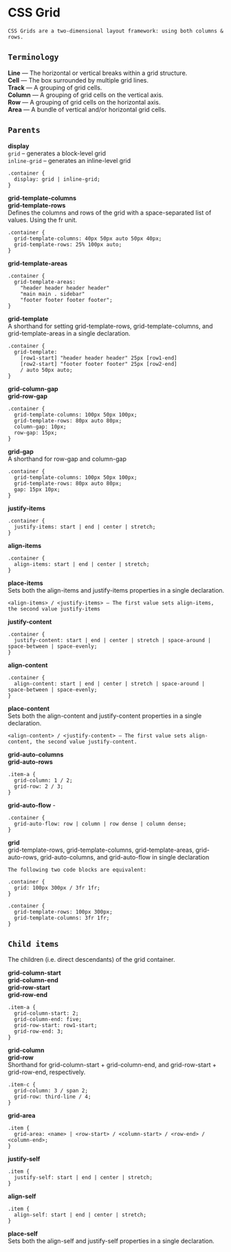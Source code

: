 # CSS Grid
`CSS Grids are a two-dimensional layout framework: using both columns & rows.`

## `Terminology`
**Line** — The horizontal or vertical breaks within a grid structure.<br>
**Cell** — The box surrounded by multiple grid lines.<br/>
**Track** — A grouping of grid cells.<br/>
**Column** — A grouping of grid cells on the vertical axis.<br/>
**Row** — A grouping of grid cells on the horizontal axis.<br/>
**Area** — A bundle of vertical and/or horizontal grid cells.<br/>

## `Parents`
**display**<br/>
`grid` – generates a block-level grid<br/>
`inline-grid` – generates an inline-level grid
```
.container {
  display: grid | inline-grid;
}
```
**grid-template-columns**<br/>
**grid-template-rows**<br/>
Defines the columns and rows of the grid with a space-separated list of values. Using the fr unit.
```
.container {
  grid-template-columns: 40px 50px auto 50px 40px;
  grid-template-rows: 25% 100px auto;
}
```
**grid-template-areas**
```
.container {
  grid-template-areas: 
    "header header header header"
    "main main . sidebar"
    "footer footer footer footer";
}
```
**grid-template**<br/>
A shorthand for setting grid-template-rows, grid-template-columns, and grid-template-areas in a single declaration.
```
.container {
  grid-template:
    [row1-start] "header header header" 25px [row1-end]
    [row2-start] "footer footer footer" 25px [row2-end]
    / auto 50px auto;
}
```
**grid-column-gap**<br/>
**grid-row-gap**
```
.container {
  grid-template-columns: 100px 50px 100px;
  grid-template-rows: 80px auto 80px; 
  column-gap: 10px;
  row-gap: 15px;
}
```
**grid-gap**<br/>
A shorthand for row-gap and column-gap
```
.container {
  grid-template-columns: 100px 50px 100px;
  grid-template-rows: 80px auto 80px; 
  gap: 15px 10px;
}
```
**justify-items**
```
.container {
  justify-items: start | end | center | stretch;
}
```
**align-items**
```
.container {
  align-items: start | end | center | stretch;
}
```
**place-items**<br/>
Sets both the align-items and justify-items properties in a single declaration.
```
<align-items> / <justify-items> – The first value sets align-items, the second value justify-items
```
**justify-content**
```
.container {
  justify-content: start | end | center | stretch | space-around | space-between | space-evenly;    
}
```
**align-content**
```
.container {
  align-content: start | end | center | stretch | space-around | space-between | space-evenly;    
}
```
**place-content**<br/>
Sets both the align-content and justify-content properties in a single declaration.
```
<align-content> / <justify-content> – The first value sets align-content, the second value justify-content.
```
**grid-auto-columns**<br/>
**grid-auto-rows**
```
.item-a {
  grid-column: 1 / 2;
  grid-row: 2 / 3;
}
```
**grid-auto-flow** - 
```
.container {
  grid-auto-flow: row | column | row dense | column dense;
}
```
**grid**<br/>
grid-template-rows, grid-template-columns, grid-template-areas, grid-auto-rows, grid-auto-columns, and grid-auto-flow in single declaration
```
The following two code blocks are equivalent:

.container {
  grid: 100px 300px / 3fr 1fr;
}

.container {
  grid-template-rows: 100px 300px;
  grid-template-columns: 3fr 1fr;
}
```

## `Child items`
The children (i.e. direct descendants) of the grid container.

**grid-column-start**<br/>
**grid-column-end**<br/>
**grid-row-start**<br/>
**grid-row-end**<br/>
```
.item-a {
  grid-column-start: 2;
  grid-column-end: five;
  grid-row-start: row1-start;
  grid-row-end: 3;
}
```
**grid-column**<br/>
**grid-row**<br/>
Shorthand for grid-column-start + grid-column-end, and grid-row-start + grid-row-end, respectively.
```
.item-c {
  grid-column: 3 / span 2;
  grid-row: third-line / 4;
}
```
**grid-area**<br/>
```
.item {
  grid-area: <name> | <row-start> / <column-start> / <row-end> / <column-end>;
}
```
**justify-self**<br/>
```
.item {
  justify-self: start | end | center | stretch;
}
```
**align-self**<br/>
```
.item {
  align-self: start | end | center | stretch;
}
```
**place-self**<br/>
Sets both the align-self and justify-self properties in a single declaration.
```

```